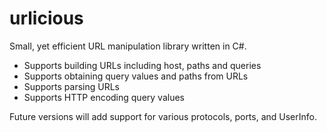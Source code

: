 # urlicious
Small, yet efficient URL manipulation library written in C#.

* Supports building URLs including host, paths and queries
* Supports obtaining query values and paths from URLs
* Supports parsing URLs
* Supports HTTP encoding query values

Future versions will add support for various protocols, ports, and UserInfo.
